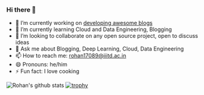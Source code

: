 ### Hi there 👋

- 🔭 I’m currently working on [developing awesome blogs](https://rohanrajpal.github.io/blog/)
- 🌱 I’m currently learning Cloud and Data Engineering, Blogging
- 👯 I’m looking to collaborate on any open source project, open to discuss ideas
- 💬 Ask me about Blogging, Deep Learning, Cloud, Data Engineering
- 📫 How to reach me: rohan17089@iiitd.ac.in
- 😄 Pronouns: he/him
- ⚡ Fun fact: I love cooking

![Rohan's github stats](https://github-readme-stats.vercel.app/api?username=rohanrajpal&theme=radical)
[![trophy](https://github-profile-trophy.vercel.app/?username=rohanrajpal&theme=onedark)](https://github.com/ryo-ma/github-profile-trophy)
